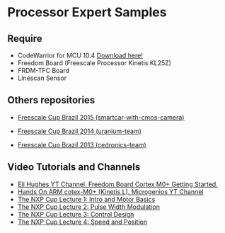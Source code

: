 # Processor Expert Samples

## Require

- CodeWarrior for MCU 10.4 [Download here!](https://drive.google.com/open?id=1CAAZywCCLJJJ9dUxb6GMovbbtYWvdGv3)
- Freedom Board (Freescale Processor Kinetis KL25Z)
- FRDM-TFC Board
- Linescan Sensor

## Others repositories

- [Freescale Cup Brazil 2015 (smartcar-with-cmos-camera)](https://github.com/ailtonbsj/smartcar-with-cmos-camera)

- [Freescale Cup Brazil 2014 (uranium-team)](https://github.com/ailtonbsj/uranium-team)

- [Freescale Cup Brazil 2013 (cedronics-team)](https://github.com/ailtonbsj/cedronics-team)

## Video Tutorials and Channels

- [Eli Hughes YT Channel. Freedom Board Cortex M0+ Getting Started.](https://www.youtube.com/user/emh203/videos)
- [Hands On ARM cotex-M0+ (Kinetis L). Microgenios YT Channel](https://www.youtube.com/playlist?list=PLa3XxF0PGrfC3_SMEF3z-x9SrRdNNGvFp)
- [The NXP Cup Lecture 1: Intro and Motor Basics](https://www.nxp.com/video/the-nxp-cup-lecture-1-intro-and-motor-basics:WBNR-FSLCUP-LECT1UMANAND-VID)
- [The NXP Cup Lecture 2: Pulse Width Modulation](https://www.nxp.com/video/the-nxp-cup-lecture2-pulse-width-modulation:WBNR-FSLCUP-LECT2UMANAND-VID)
- [The NXP Cup Lecture 3: Control Design](https://www.nxp.com/video/the-nxp-cup-lecture-3-control-design:WBNR-FSLCUP-LECT3UMANAND-VID)
- [The NXP Cup Lecture 4: Speed and Position](https://www.nxp.com/video/the-nxp-cup-lecture-4-speed-and-position:WBNR-FSLCUP-LECT4UMANAND-VID)